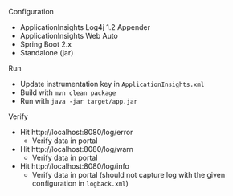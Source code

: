 Configuration

* ApplicationInsights Log4j 1.2 Appender
* ApplicationInsights Web Auto
* Spring Boot 2.x
* Standalone (jar)

Run

* Update instrumentation key in `ApplicationInsights.xml`
* Build with `mvn clean package`
* Run with `java -jar target/app.jar`

Verify

* Hit http://localhost:8080/log/error
  * Verify data in portal
* Hit http://localhost:8080/log/warn
  * Verify data in portal
* Hit http://localhost:8080/log/info
  * Verify data in portal (should not capture log with the given configuration in `logback.xml`)
